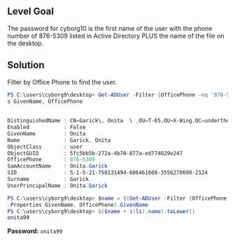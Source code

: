 ## Level Goal
The password for cyborg10 is the first name of the user with the phone number of 876-5309 listed in Active Directory PLUS the name of the file on the desktop.

## Solution
Filter by <cide>Office Phone</code> to find the user.
```powershell
PS C:\users\cyborg9\desktop> Get-ADUser -Filter {OfficePhone -eq '876-5309'} -Propertie
s GivenName, OfficePhone                                                               
                                                                                       
                                                                                       
DistinguishedName : CN=Garick\, Onita  \ ,OU=T-65,OU=X-Wing,DC=underthewire,DC=tech    
Enabled           : False                                                              
GivenName         : Onita                                                              
Name              : Garick, Onita                                                      
ObjectClass       : user                                                               
ObjectGUID        : 5fc5bb5b-272a-4b70-877a-ed774029e247                               
OfficePhone       : 876-5309                                                           
SamAccountName    : Onita.Garick                                                       
SID               : S-1-5-21-758131494-606461608-3556270690-2124                       
Surname           : Garick                                                             
UserPrincipalName : Onita.Garick

PS C:\users\cyborg9\desktop> $name = $(Get-ADUser -Filter {OfficePhone -eq '876-5309'} 
-Properties GivenName, OfficePhone).GivenName
PS C:\users\cyborg9\desktop> $($name + $(ls).name).toLower()                           
onita99                                                                           
```
<strong>Password:</strong> <code>onita99</code>
